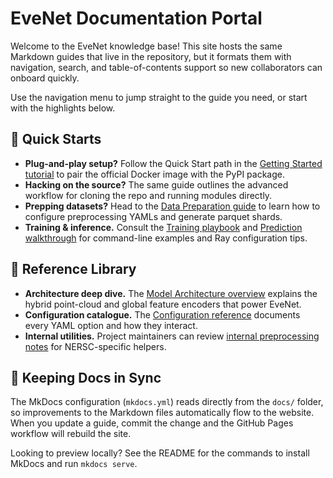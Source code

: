 # EveNet Documentation Portal

Welcome to the EveNet knowledge base! This site hosts the same Markdown guides that live in the repository, but it formats them with navigation, search, and table-of-contents support so new collaborators can onboard quickly.

Use the navigation menu to jump straight to the guide you need, or start with the highlights below.

## 🚀 Quick Starts

- **Plug-and-play setup?** Follow the Quick Start path in the [Getting Started tutorial](getting_started.md) to pair the official Docker image with the PyPI package.
- **Hacking on the source?** The same guide outlines the advanced workflow for cloning the repo and running modules directly.
- **Prepping datasets?** Head to the [Data Preparation guide](data_preparation.md) to learn how to configure preprocessing YAMLs and generate parquet shards.
- **Training & inference.** Consult the [Training playbook](train.md) and [Prediction walkthrough](predict.md) for command-line examples and Ray configuration tips.

## 🧠 Reference Library

- **Architecture deep dive.** The [Model Architecture overview](model_architecture.md) explains the hybrid point-cloud and global feature encoders that power EveNet.
- **Configuration catalogue.** The [Configuration reference](configuration.md) documents every YAML option and how they interact.
- **Internal utilities.** Project maintainers can review [internal preprocessing notes](preprocess_internal_only.md) for NERSC-specific helpers.

## 🔄 Keeping Docs in Sync

The MkDocs configuration (`mkdocs.yml`) reads directly from the `docs/` folder, so improvements to the Markdown files automatically flow to the website. When you update a guide, commit the change and the GitHub Pages workflow will rebuild the site.

Looking to preview locally? See the README for the commands to install MkDocs and run `mkdocs serve`.
